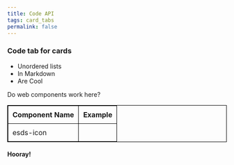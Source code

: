 ```yaml
---
title: Code API
tags: card_tabs
permalink: false
---
```


### Code tab for cards

- Unordered lists
- In Markdown
- Are Cool

Do web components work here?

<style>
  table {
    border: solid 1px black;
    border-collapse: collapse;
  }

  th, td {
    border: solid 1px black;
    padding: 10px;
  }
</style>

| Component Name | Example                 |
| -------------- | ----------------------- |
| esds-icon      | <esds-icon></esds-icon> |

#### Hooray!
